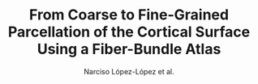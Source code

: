 ---
cat: gaia
subcat: ginkgo
bestof: false
author: Narciso López-López et al.
title: From Coarse to Fine-Grained Parcellation of the Cortical Surface Using a Fiber-Bundle Atlas
journal: Frontiers in Neuroinformatics
year: 2020
type: article
url: https -//www.frontiersin.org/articles/10.3389/fninf.2020.00032
doi: 10.3389/fninf.2020.00032
---